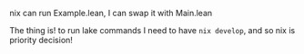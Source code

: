 nix can run Example.lean, I can swap it with Main.lean

The thing is!
to run lake commands I need to have `nix develop`, and so nix is priority decision!

